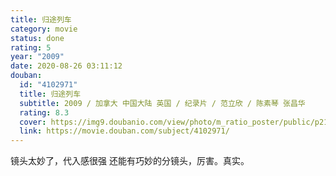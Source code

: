```yaml
---
title: 归途列车
category: movie
status: done
rating: 5
year: "2009"
date: 2020-08-26 03:11:12
douban:
  id: "4102971"
  title: 归途列车
  subtitle: 2009 / 加拿大 中国大陆 英国 / 纪录片 / 范立欣 / 陈素琴 张昌华
  rating: 8.3
  cover: https://img9.doubanio.com/view/photo/m_ratio_poster/public/p2166161286.jpg
  link: https://movie.douban.com/subject/4102971/
---
```


镜头太妙了，代入感很强 还能有巧妙的分镜头，厉害。真实。